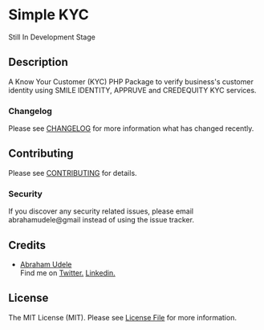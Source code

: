 # Simple KYC

Still In Development Stage

## Description

A Know Your Customer (KYC) PHP Package to verify business's customer identity using SMILE IDENTITY, APPRUVE and CREDEQUITY KYC services.

### Changelog

Please see [CHANGELOG](CHANGELOG.md) for more information what has changed recently.

## Contributing

Please see [CONTRIBUTING](CONTRIBUTING.md) for details.

### Security

If you discover any security related issues, please email abrahamudele@gmail instead of using the issue tracker.

## Credits

-   [Abraham Udele](https://github.com/bytesfield) <br/>
    Find me on
    <a href="https://twitter.com/SaintAbrahams/">Twitter.</a>
    <a href="https://www.linkedin.com/in/abraham-udele-246003130/">Linkedin.</a>

## License

The MIT License (MIT). Please see [License File](LICENSE.md) for more information.
